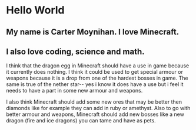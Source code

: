 # Hello World

## My name is Carter Moynihan. I love Minecraft.
## I also love coding, science and math.

I think that the dragon egg in Minecraft should have a use in game because it currently does nothing. I think it could be used to get special armour or weapons because it is a drop from one of the hardest bosses in game. The same is true of the nether star-- yes i know it does have a use but i feel it needs to have a part in some new armour and weapons.

I also think Minecraft should add some new ores that may be better then diamonds like for example they can add in ruby or amethyst. Also to go with better armour and weapons, Minecraft should add new bosses like a new dragon (fire and ice dragons) you can tame and have as pets.

